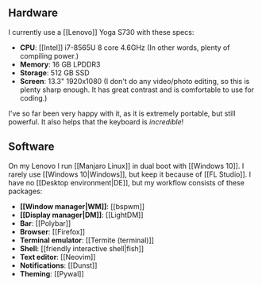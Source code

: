## Hardware

I currently use a [[Lenovo]] Yoga S730 with these specs:

- **CPU**: [[Intel]] i7-8565U 8 core 4.6GHz (In other words, plenty of compiling power.)
- **Memory**: 16 GB LPDDR3
- **Storage**: 512 GB SSD
- **Screen**: 13.3" 1920x1080 (I don't do any video/photo editing, so this is plenty sharp enough. It has great contrast and is comfortable to use for coding.)

I've so far been very happy with it, as it is extremely portable, but still powerful. It also helps that the keyboard is *incredible*!

## Software

On my Lenovo I run [[Manjaro Linux]] in dual boot with [[Windows 10]]. I rarely use [[Windows 10|Windows]], but keep it because of [[FL Studio]]. I have no [[Desktop environment|DE]], but my workflow consists of these packages:

- **[[Window manager|WM]]**: [[bspwm]]
- **[[Display manager|DM]]**: [[LightDM]]
- **Bar**: [[Polybar]]
- **Browser**: [[Firefox]]
- **Terminal emulator**: [[Termite (terminal)]]
- **Shell**: [[friendly interactive shell|fish]]
- **Text editor**: [[Neovim]]
- **Notifications**: [[Dunst]]
- **Theming**: [[Pywal]]